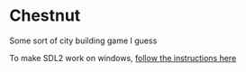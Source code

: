 # Chestnut

Some sort of city building game I guess

To make SDL2 work on windows, [follow the instructions here](https://github.com/Rust-SDL2/rust-sdl2#windows-msvc)